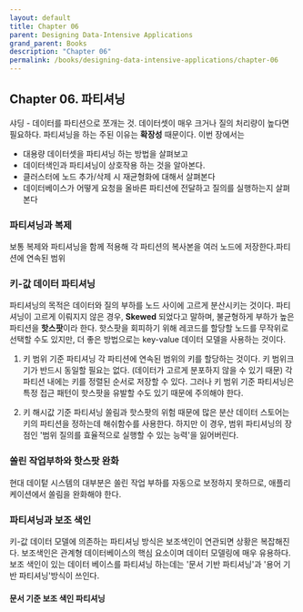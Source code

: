 ```yaml
---
layout: default
title: Chapter 06
parent: Designing Data-Intensive Applications
grand_parent: Books
description: "Chapter 06"
permalink: /books/designing-data-intensive-applications/chapter-06
---
```


## Chapter 06. 파티셔닝
샤딩 - 데이터를 파티션으로 쪼개는 것. 데이터셋이 매우 크거나 질의 처리량이 높다면 필요하다.
파티셔닝을 하는 주된 이유는 **확장성** 때문이다. 
이번 장에서는 
- 대용량 데이터셋을 파티셔닝 하는 방법을 살펴보고
- 데이터색인과 파티셔닝이 상호작용 하는 것을 알아본다.
- 클러스터에 노드 추가/삭제 시 재균형화에 대해서 살펴본다
- 데이터베이스가 어떻게 요청을 올바른 파티션에 전달하고 질의를 실행하는지 살펴본다

### 파티셔닝과 복제
보통 복제와 파티셔닝을 함께 적용해 각 파티션의 복사본을 여러 노드에 저장한다.파티션에 연속된 범위

### 키-값 데이터 파티셔닝
파티셔닝의 목적은 데이터와 질의 부하를 노드 사이에 고르게 분산시키는 것이다.
파티셔닝이 고르게 이뤄지지 않은 경우, **Skewed** 되었다고 말하며, 불균형하게 부하가 높은 파티션을 **핫스팟**이라 한다.
핫스팟을 회피하기 위해 레코드를 할당할 노드를 무작위로 선택할 수도 있지만, 더 좋은 방법으로는 key-value 데이터 모델을 사용하는 것이다. 

1. 키 범위 기준 파티셔닝
각 파티션에 연속된 범위의 키를 할당하는 것이다. 키 범위크기가 반드시 동일할 필요는 없다. (데이터가 고르게 분포하지 않을 수 있기 때문)
각 파티션 내에는 키를 정렬된 순서로 저장할 수 있다. 그러나 키 범위 기준 파티셔닝은 특정 접근 패턴이 핫스팟을 유발할 수도 있기 때문에 주의해야 한다. 

1. 키 해시값 기준 파티셔닝
쏠림과 핫스팟의 위험 때문에 많은 분산 데이터 스토어는 키의 파티션을 정하는데 해쉬함수를 사용한다. 
하지만 이 경우, 범위 파티셔닝의 장점인 '범위 질의를 효율적으로 실행할 수 있는 능력'을 잃어버린다. 

### 쏠린 작업부하와 핫스팟 완화
현대 데이텉 시스템의 대부분은 쏠린 작업 부하를 자동으로 보정하지 못하므로, 애플리케이션에서 쏠림을 완화해야 한다. 

### 파티셔닝과 보조 색인
키-값 데이터 모델에 의존하는 파티셔닝 방식은 보조색인이 연관되면 상황은 복잡해진다. 
보조색인은 관계형 데이터베이스의 핵심 요소이며 데이터 모델링에 매우 유용하다. 
보조 색인이 있는 데이터 베이스를 파티셔닝 하는데는 '문서 기반 파티셔닝'과 '용어 기반 파티셔닝'방식이 쓰인다.

#### 문서 기준 보조 색인 파티셔닝

